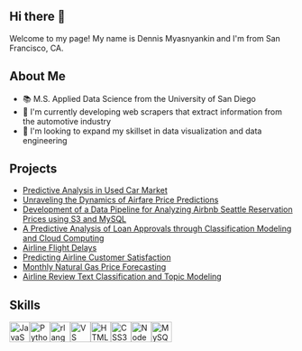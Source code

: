 ## Hi there 👋

Welcome to my page! My name is Dennis Myasnyankin and I'm from San Francisco, CA.

## About Me
- 📚 M.S. Applied Data Science from the University of San Diego
- 🦾 I'm currently developing web scrapers that extract information from the automotive industry
- 🔭 I'm looking to expand my skillset in data visualization and data engineering

## Projects

- [Predictive Analysis in Used Car Market](https://github.com/demyasa/Predictive-Analysis-of-Car-Trade-In-Values)
- [Unraveling the Dynamics of Airfare Price Predictions](https://github.com/christinevu510/Unraveling-the-Dynamics-of-Airfare-Price-Predictions)
- [Development of a Data Pipeline for Analyzing Airbnb Seattle Reservation Prices using S3 and MySQL](https://github.com/ruddysimon/ADS507-Practical-Data-Engineering-Airbnb_Seattle/tree/main)
- [A Predictive Analysis of Loan Approvals through Classification Modeling and Cloud Computing](https://github.com/edwardam5/508_FinalProject)
- [Airline Flight Delays](https://github.com/demyasa/Airline-Delays)
- [Predicting Airline Customer Satisfaction](https://github.com/demyasa/Predicting-Airline-Customer-Satisfaction/tree/main)
- [Monthly Natural Gas Price Forecasting](https://github.com/demyasa/Natural-Gas-Forecasting/blob/main/README.md)
- [Airline Review Text Classification and Topic Modeling](https://github.com/demyasa/Airline-Review-Text-Classification-and-Topic-Modeling)

## Skills

<p align="left">
<a href="https://developer.mozilla.org/en-US/docs/Web/JavaScript" target="_blank" rel="noreferrer"><img src="https://raw.githubusercontent.com/danielcranney/readme-generator/main/public/icons/skills/javascript-colored.svg" width="36" height="36" alt="JavaScript" /></a><a href="https://www.python.org/" target="_blank" rel="noreferrer"><img src="https://raw.githubusercontent.com/danielcranney/readme-generator/main/public/icons/skills/python-colored.svg" width="36" height="36" alt="Python" /></a><a href="https://www.r-project.org/" target="_blank" rel="noreferrer"><img src="https://raw.githubusercontent.com/danielcranney/readme-generator/main/public/icons/skills/rlang-colored.svg" width="36" height="36" alt="rlang" /></a><a href="https://code.visualstudio.com/" target="_blank" rel="noreferrer"><img src="https://raw.githubusercontent.com/danielcranney/readme-generator/main/public/icons/skills/visualstudiocode.svg" width="36" height="36" alt="VS Code" /></a><a href="https://developer.mozilla.org/en-US/docs/Glossary/HTML5" target="_blank" rel="noreferrer"><img src="https://raw.githubusercontent.com/danielcranney/readme-generator/main/public/icons/skills/html5-colored.svg" width="36" height="36" alt="HTML5" /></a><a href="https://www.w3.org/TR/CSS/#css" target="_blank" rel="noreferrer"><img src="https://raw.githubusercontent.com/danielcranney/readme-generator/main/public/icons/skills/css3-colored.svg" width="36" height="36" alt="CSS3" /></a><a href="https://nodejs.org/en/" target="_blank" rel="noreferrer"><img src="https://raw.githubusercontent.com/danielcranney/readme-generator/main/public/icons/skills/nodejs-colored.svg" width="36" height="36" alt="NodeJS" /></a><a href="https://www.mysql.com/" target="_blank" rel="noreferrer"><img src="https://raw.githubusercontent.com/danielcranney/readme-generator/main/public/icons/skills/mysql-colored.svg" width="36" height="36" alt="MySQL" /></a>
</p>

